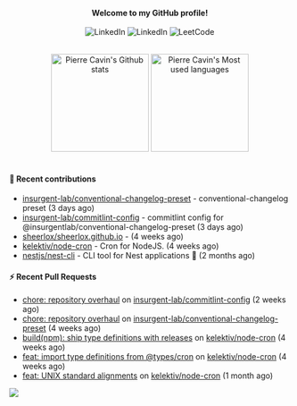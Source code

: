 <p align="center">
    <b>Welcome to my GitHub profile!</b>
    <br /><br />
    <a href="https://www.linkedin.com/in/pierre-cavin" target="_blank" style="text-decoration: none;">
        <img src="https://img.shields.io/badge/LinkedIn-0077b5?style=flat-square&logo=linkedin" alt="LinkedIn">
    </a>
    <a href="https://stackoverflow.com/users/5567941/pierre-c" target="_blank" style="text-decoration: none;">
        <img src="https://img.shields.io/badge/StackOverflow-9a9c9f?style=flat-square&logo=StackOverflow" alt="LinkedIn">
    </a>
    <a href="https://leetcode.com/sheerlox" target="_blank" style="text-decoration: none;">
        <img src="https://img.shields.io/badge/LeetCode-010001?style=flat-square&logo=LeetCode" alt="LeetCode">
    </a>
</p>
<br />
<div align="center">
  <a href="https://github-readme-stats.sherlox.io" style="display: inline-block;">
    <img src="https://github-readme-stats.sherlox.io/api?username=sheerlox&count_private=true&show_icons=true&hide=stars" alt="Pierre Cavin's Github stats" height="175px" />
  </a>
  
  <a href="https://github-readme-stats.sherlox.io" style="display: inline-block;">
    <img src="https://github-readme-stats.sherlox.io/api/top-langs/?username=sheerlox&layout=compact&exclude_repo=cerfi-notebooks,freqtrade-datas,cryptoroyale-gym,StackOverflow-Answers-Code,sheerlox.github.io" alt="Pierre Cavin's Most used languages" height="175px" />
  </a>
</div>
<br />

#### 🫶 Recent contributions

- [insurgent-lab/conventional-changelog-preset](https://github.com/insurgent-lab/conventional-changelog-preset) - conventional-changelog preset (3 days ago)
- [insurgent-lab/commitlint-config](https://github.com/insurgent-lab/commitlint-config) - commitlint config for @insurgentlab/conventional-changelog-preset (3 days ago)
- [sheerlox/sheerlox.github.io](https://github.com/sheerlox/sheerlox.github.io) -  (4 weeks ago)
- [kelektiv/node-cron](https://github.com/kelektiv/node-cron) - Cron for NodeJS. (4 weeks ago)
- [nestjs/nest-cli](https://github.com/nestjs/nest-cli) - CLI tool for Nest applications 🍹  (2 months ago)

#### ⚡ Recent Pull Requests

- [chore: repository overhaul](https://github.com/insurgent-lab/commitlint-config/pull/1) on [insurgent-lab/commitlint-config](https://github.com/insurgent-lab/commitlint-config) (2 weeks ago)
- [chore: repository overhaul](https://github.com/insurgent-lab/conventional-changelog-preset/pull/1) on [insurgent-lab/conventional-changelog-preset](https://github.com/insurgent-lab/conventional-changelog-preset) (4 weeks ago)
- [build(npm): ship type definitions with releases](https://github.com/kelektiv/node-cron/pull/670) on [kelektiv/node-cron](https://github.com/kelektiv/node-cron) (4 weeks ago)
- [feat: import type definitions from @types/cron](https://github.com/kelektiv/node-cron/pull/669) on [kelektiv/node-cron](https://github.com/kelektiv/node-cron) (4 weeks ago)
- [feat: UNIX standard alignments](https://github.com/kelektiv/node-cron/pull/667) on [kelektiv/node-cron](https://github.com/kelektiv/node-cron) (1 month ago)

![](https://hit.yhype.me/github/profile?user_id=11234273)
